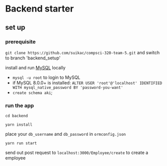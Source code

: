 # Backend starter
## set up
### prerequisite
`git clone https://github.com/suikac/compsci-320-team-5.git` and switch to branch 'backend_setup'

install and run [MySQL](https://dev.mysql.com/downloads/) locally
* `mysql -u root` to login to MySQL
* if MySQL 8.0.0+ is installed: `ALTER USER 'root'@'localhost' IDENTIFIED WITH mysql_native_password BY 'password-you-want'`
* `create schema aki`;

### run the app
`cd backend`

`yarn install`

place your `db_username` and `db_password` in `ormconfig.json`

`yarn run start`

send out post request to `localhost:3000/Employee/create` to create a employee



